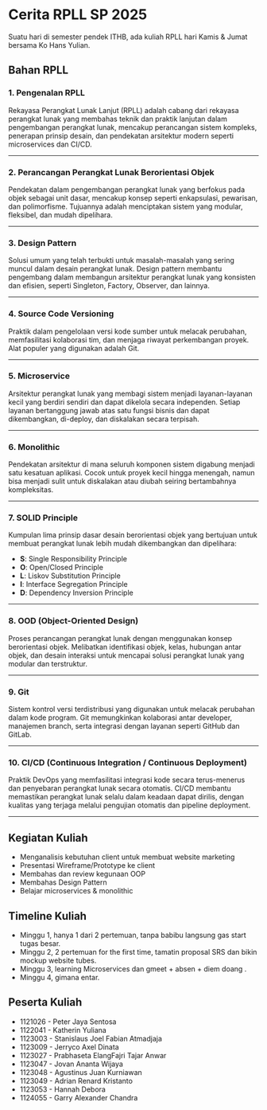 # Cerita RPLL SP 2025

Suatu hari di semester pendek ITHB, ada kuliah RPLL hari Kamis & Jumat bersama Ko Hans Yulian.

## Bahan RPLL

### 1. Pengenalan RPLL

Rekayasa Perangkat Lunak Lanjut (RPLL) adalah cabang dari rekayasa perangkat lunak yang membahas teknik dan praktik lanjutan dalam pengembangan perangkat lunak, mencakup perancangan sistem kompleks, penerapan prinsip desain, dan pendekatan arsitektur modern seperti microservices dan CI/CD.

---

### 2. Perancangan Perangkat Lunak Berorientasi Objek

Pendekatan dalam pengembangan perangkat lunak yang berfokus pada objek sebagai unit dasar, mencakup konsep seperti enkapsulasi, pewarisan, dan polimorfisme. Tujuannya adalah menciptakan sistem yang modular, fleksibel, dan mudah dipelihara.

---

### 3. Design Pattern

Solusi umum yang telah terbukti untuk masalah-masalah yang sering muncul dalam desain perangkat lunak. Design pattern membantu pengembang dalam membangun arsitektur perangkat lunak yang konsisten dan efisien, seperti Singleton, Factory, Observer, dan lainnya.

---

### 4. Source Code Versioning

Praktik dalam pengelolaan versi kode sumber untuk melacak perubahan, memfasilitasi kolaborasi tim, dan menjaga riwayat perkembangan proyek. Alat populer yang digunakan adalah Git.

---

### 5. Microservice

Arsitektur perangkat lunak yang membagi sistem menjadi layanan-layanan kecil yang berdiri sendiri dan dapat dikelola secara independen. Setiap layanan bertanggung jawab atas satu fungsi bisnis dan dapat dikembangkan, di-deploy, dan diskalakan secara terpisah.

---

### 6. Monolithic

Pendekatan arsitektur di mana seluruh komponen sistem digabung menjadi satu kesatuan aplikasi. Cocok untuk proyek kecil hingga menengah, namun bisa menjadi sulit untuk diskalakan atau diubah seiring bertambahnya kompleksitas.

---

### 7. SOLID Principle

Kumpulan lima prinsip dasar desain berorientasi objek yang bertujuan untuk membuat perangkat lunak lebih mudah dikembangkan dan dipelihara:

- **S**: Single Responsibility Principle
- **O**: Open/Closed Principle
- **L**: Liskov Substitution Principle
- **I**: Interface Segregation Principle
- **D**: Dependency Inversion Principle

---

### 8. OOD (Object-Oriented Design)

Proses perancangan perangkat lunak dengan menggunakan konsep berorientasi objek. Melibatkan identifikasi objek, kelas, hubungan antar objek, dan desain interaksi untuk mencapai solusi perangkat lunak yang modular dan terstruktur.

---

### 9. Git

Sistem kontrol versi terdistribusi yang digunakan untuk melacak perubahan dalam kode program. Git memungkinkan kolaborasi antar developer, manajemen branch, serta integrasi dengan layanan seperti GitHub dan GitLab.

---

### 10. CI/CD (Continuous Integration / Continuous Deployment)

Praktik DevOps yang memfasilitasi integrasi kode secara terus-menerus dan penyebaran perangkat lunak secara otomatis. CI/CD membantu memastikan perangkat lunak selalu dalam keadaan dapat dirilis, dengan kualitas yang terjaga melalui pengujian otomatis dan pipeline deployment.

---

## Kegiatan Kuliah

- Menganalisis kebutuhan client untuk membuat website marketing
- Presentasi Wireframe/Prototype ke client
- Membahas dan review kegunaan OOP
- Membahas Design Pattern
- Belajar microservices & monolithic

## Timeline Kuliah

- Minggu 1, hanya 1 dari 2 pertemuan, tanpa babibu langsung gas start tugas besar.
- Minggu 2, 2 pertemuan for the first time, tamatin proposal SRS dan bikin mockup website tubes.
- Minggu 3, learning Microservices dan gmeet + absen + diem doang .
- Minggu 4, gimana entar.

## Peserta Kuliah
- 1121026 - Peter Jaya Sentosa
- 1122041 - Katherin Yuliana
- 1123003 - Stanislaus Joel Fabian Atmadjaja
- 1123009 - Jerryco Axel Dinata
- 1123027 - Prabhaseta ElangFajri Tajar Anwar
- 1123047 - Jovan Ananta Wijaya
- 1123048 - Agustinus Juan Kurniawan
- 1123049 - Adrian Renard Kristanto
- 1123053 - Hannah Debora
- 1124055 - Garry Alexander Chandra
